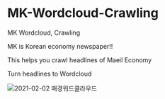 # MK-Wordcloud-Crawling
MK Wordcloud, Crawling

MK is Korean economy newspaper!!

This helps you crawl headlines of Maeil Economy

Turn headlines to Wordcloud

![2021-02-02 매경워드클라우드](https://user-images.githubusercontent.com/64293163/230698227-476e6c93-9355-48c5-a116-b7d39cfd2f6f.png)
